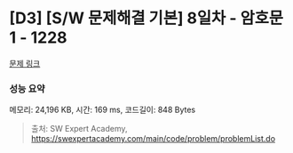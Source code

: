 # [D3] [S/W 문제해결 기본] 8일차 - 암호문1 - 1228 

[문제 링크](https://swexpertacademy.com/main/code/problem/problemDetail.do?contestProbId=AV14w-rKAHACFAYD) 

### 성능 요약

메모리: 24,196 KB, 시간: 169 ms, 코드길이: 848 Bytes



> 출처: SW Expert Academy, https://swexpertacademy.com/main/code/problem/problemList.do